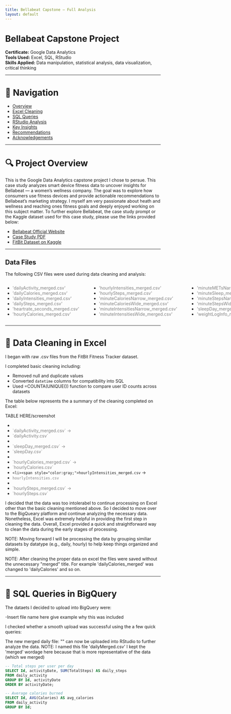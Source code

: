 ```yaml
---
title: Bellabeat Capstone – Full Analysis
layout: default
---
```


# Bellabeat Capstone Project <a name="the-top"></a>

**Certificate:** Google Data Analytics  
**Tools Used:** Excel, SQL, RStudio  
**Skills Applied:** Data manipulation, statistical analysis, data visualization, critical thinking

---

# 🧭 Navigation

- [Overview](#overview)  
- [Excel Cleaning](#excel-cleaning)  
- [SQL Queries](#sql-queries)  
- [RStudio Analysis](#rstudio-analysis)  
- [Key Insights](#insights)  
- [Recommendations](#recommendations)
- [Acknowledgements](#Acknowledgements) 

---

# 🔍 Project Overview <a name="overview"></a>

This is the Google Data Analytics capstone project I chose to persue. This case study analyzes smart device fitness data to uncover insights for Bellabeat — a women’s wellness company.
The goal was to explore how consumers use fitness devices and provide actionable recommendations to Bellabeat’s marketing strategy. 
I myself am very passionate about heath and wellness and reaching ones fitness goals and deeply enjoyed working on this subject matter. 
To further explore Bellabeat, the case study prompt or the Kaggle dataset used for this case study, please use the links provided below:

- [Bellabeat Official Website](https://bellabeat.com/)
- <a href="https://github.com/emelynataly77/emelynataly77.github.io/raw/main/projects/bellabeat_case_study.pdf" target="_blank">Case Study PDF</a>
- [FitBit Dataset on Kaggle](https://www.kaggle.com/datasets/arashnic/fitbit)

---

## Data Files

The following CSV files were used during data cleaning and analysis:

<div style="display: flex; gap: 40px;">

  <ul style="list-style-type: disc;">
    <li><span style="color:gray;">'dailyActivity_merged.csv'</span></li>
    <li><span style="color:gray;">'dailyCalories_merged.csv'</span></li>
    <li><span style="color:gray;">'dailyIntensities_merged.csv'</span></li>
    <li><span style="color:gray;">'dailySteps_merged.csv'</span></li>
    <li><span style="color:gray;">'heartrate_seconds_merged.csv'</span></li>
    <li><span style="color:gray;">'hourlyCalories_merged.csv'</span></li>
  </ul>

  <ul style="list-style-type: disc;">
    <li><span style="color:gray;">'hourlyIntensities_merged.csv'</span></li>
    <li><span style="color:gray;">'hourlySteps_merged.csv'</span></li>
    <li><span style="color:gray;">'minuteCaloriesNarrow_merged.csv'</span></li>
    <li><span style="color:gray;">'minuteCaloriesWide_merged.csv'</span></li>
    <li><span style="color:gray;">'minuteIntensitiesNarrow_merged.csv'</span></li>
    <li><span style="color:gray;">'minuteIntensitiesWide_merged.csv'</span></li>
  </ul>

  <ul style="list-style-type: disc;">
    <li><span style="color:gray;">'minuteMETsNarrow_merged.csv'</span></li>
    <li><span style="color:gray;">'minuteSleep_merged.csv'</span></li>
    <li><span style="color:gray;">'minuteStepsNarrow_merged.csv'</span></li>
    <li><span style="color:gray;">'minuteStepsWide_merged.csv'</span></li>
    <li><span style="color:gray;">'sleepDay_merged.csv'</span></li>
    <li><span style="color:gray;">'weightLogInfo_merged.csv'</span></li>
  </ul>

</div>
  
---

# 🧼 Data Cleaning in Excel <a name="excel-cleaning"></a>

I began with raw .csv files from the FitBit Fitness Tracker dataset. 

I completed basic cleaning including: 
  
- Removed null and duplicate values   
- Converted `datetime` columns for compatibility into SQL 
- Used =COUNTA(UNIQUE()) function to compare user ID counts across datasets

The table below represents the a summary of the cleaning completed on Excel: 

TABLE HERE/screenshot

- <li><span style="color:gray;">`dailyActivity_merged.csv` → <li><span style="color:gray;">`dailyActivity.csv`  
- <li><span style="color:gray;">`sleepDay_merged.csv` → <li><span style="color:gray;">`sleepDay.csv`  
- <li><span style="color:gray;">`hourlyCalories_merged.csv` → <li><span style="color:gray;">`hourlyCalories.csv`  
- `<li><span style="color:gray;">hourlyIntensities_merged.csv` → <li><span style="color:gray;">`hourlyIntensities.csv`  
- <li><span style="color:gray;">`hourlySteps_merged.csv` → <li><span style="color:gray;">`hourlySteps.csv`

I decided that the data was too intolerabel to continue processing on Excel other than the basic cleaning mentioned above. So I decided to move over to the BigQueary platform and continue analyzing the necessary data. Nonetheless, Excel was extremely helpful in providing the first step in cleaning the data. Overall, Excel provided a quick and straightforward way to clean the data during the early stages of processing. 

NOTE: Moving forward I will be processing the data by grouping similiar datasets by datatype (e.g., daily, hourly) to help keep things organized and simple. 

NOTE: After cleaning the proper data on excel the files were saved without the unnecessary "merged" title. For example 'dailyCalories_merged' was changed to 'dailyCalories' and so on. 

---

# 🧮 SQL Queries in BigQuery <a name="sql-queries"></a>

The dataets I decided to upload into BigQuery were: 

-Insert file name here
  give example why this was included 

I checked whether a smooth upload was successful using the a few quick queries: 

The new merged daily file: "" can now be uploaded into RStudio to further analyze the data. 
NOTE: I named this file 'dailyMerged.csv' I kept the 'merged' wordage here because that is more representative of the data (which we merged) 

```sql
-- Total steps per user per day
SELECT Id, activityDate, SUM(TotalSteps) AS daily_steps
FROM daily_activity
GROUP BY Id, activityDate
ORDER BY activityDate;

-- Average calories burned
SELECT Id, AVG(Calories) AS avg_calories
FROM daily_activity
GROUP BY Id;

